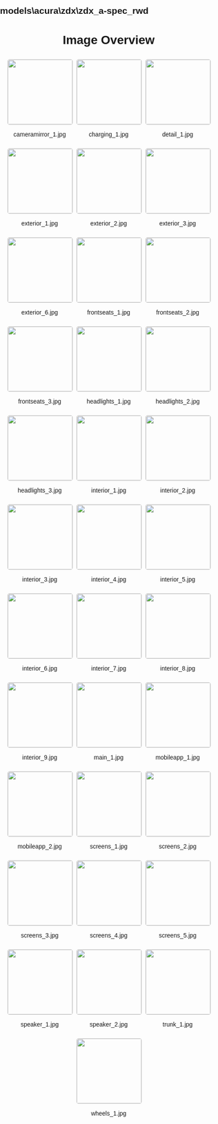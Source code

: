 ## models\acura\zdx\zdx_a-spec_rwd
<style>
    body {
        font-family: Arial, sans-serif;
        margin: 0;
        padding: 0;
    }
    .image-gallery {
        display: flex;
        flex-wrap: wrap;
        gap: 10px;
        justify-content: center;
        padding: 10px;
    }
    .image-gallery img {
        width: 150px;
        height: auto;
        border: 1px solid #ddd;
        border-radius: 5px;
    }
    .image-gallery div {
        flex: 1 1 calc(33.333% - 20px); /* Three images per row on large screens */
        max-width: 150px;
        text-align: center;
    }
    @media (max-width: 768px) {
        .image-gallery div {
            flex: 1 1 calc(50% - 20px); /* Two images per row on medium screens */
        }
    }
    @media (max-width: 480px) {
        .image-gallery div {
            flex: 1 1 100%; /* One image per row on small screens */
        }
    }
</style>
<h1 style ="text-align: center;"> Image Overview </h1> <div class="image-gallery">
<div>
<img src="https://media.evkx.net/multimedia/models/acura/zdx/zdx_a-spec_rwd/cameramirror_1_st.jpg">
<p>cameramirror_1.jpg</p>
</div>
<div>
<img src="https://media.evkx.net/multimedia/models/acura/zdx/zdx_a-spec_rwd/charging_1_st.jpg">
<p>charging_1.jpg</p>
</div>
<div>
<img src="https://media.evkx.net/multimedia/models/acura/zdx/zdx_a-spec_rwd/detail_1_st.jpg">
<p>detail_1.jpg</p>
</div>
<div>
<img src="https://media.evkx.net/multimedia/models/acura/zdx/zdx_a-spec_rwd/exterior_1_st.jpg">
<p>exterior_1.jpg</p>
</div>
<div>
<img src="https://media.evkx.net/multimedia/models/acura/zdx/zdx_a-spec_rwd/exterior_2_st.jpg">
<p>exterior_2.jpg</p>
</div>
<div>
<img src="https://media.evkx.net/multimedia/models/acura/zdx/zdx_a-spec_rwd/exterior_3_st.jpg">
<p>exterior_3.jpg</p>
</div>
<div>
<img src="https://media.evkx.net/multimedia/models/acura/zdx/zdx_a-spec_rwd/exterior_6_st.jpg">
<p>exterior_6.jpg</p>
</div>
<div>
<img src="https://media.evkx.net/multimedia/models/acura/zdx/zdx_a-spec_rwd/frontseats_1_st.jpg">
<p>frontseats_1.jpg</p>
</div>
<div>
<img src="https://media.evkx.net/multimedia/models/acura/zdx/zdx_a-spec_rwd/frontseats_2_st.jpg">
<p>frontseats_2.jpg</p>
</div>
<div>
<img src="https://media.evkx.net/multimedia/models/acura/zdx/zdx_a-spec_rwd/frontseats_3_st.jpg">
<p>frontseats_3.jpg</p>
</div>
<div>
<img src="https://media.evkx.net/multimedia/models/acura/zdx/zdx_a-spec_rwd/headlights_1_st.jpg">
<p>headlights_1.jpg</p>
</div>
<div>
<img src="https://media.evkx.net/multimedia/models/acura/zdx/zdx_a-spec_rwd/headlights_2_st.jpg">
<p>headlights_2.jpg</p>
</div>
<div>
<img src="https://media.evkx.net/multimedia/models/acura/zdx/zdx_a-spec_rwd/headlights_3_st.jpg">
<p>headlights_3.jpg</p>
</div>
<div>
<img src="https://media.evkx.net/multimedia/models/acura/zdx/zdx_a-spec_rwd/interior_1_st.jpg">
<p>interior_1.jpg</p>
</div>
<div>
<img src="https://media.evkx.net/multimedia/models/acura/zdx/zdx_a-spec_rwd/interior_2_st.jpg">
<p>interior_2.jpg</p>
</div>
<div>
<img src="https://media.evkx.net/multimedia/models/acura/zdx/zdx_a-spec_rwd/interior_3_st.jpg">
<p>interior_3.jpg</p>
</div>
<div>
<img src="https://media.evkx.net/multimedia/models/acura/zdx/zdx_a-spec_rwd/interior_4_st.jpg">
<p>interior_4.jpg</p>
</div>
<div>
<img src="https://media.evkx.net/multimedia/models/acura/zdx/zdx_a-spec_rwd/interior_5_st.jpg">
<p>interior_5.jpg</p>
</div>
<div>
<img src="https://media.evkx.net/multimedia/models/acura/zdx/zdx_a-spec_rwd/interior_6_st.jpg">
<p>interior_6.jpg</p>
</div>
<div>
<img src="https://media.evkx.net/multimedia/models/acura/zdx/zdx_a-spec_rwd/interior_7_st.jpg">
<p>interior_7.jpg</p>
</div>
<div>
<img src="https://media.evkx.net/multimedia/models/acura/zdx/zdx_a-spec_rwd/interior_8_st.jpg">
<p>interior_8.jpg</p>
</div>
<div>
<img src="https://media.evkx.net/multimedia/models/acura/zdx/zdx_a-spec_rwd/interior_9_st.jpg">
<p>interior_9.jpg</p>
</div>
<div>
<img src="https://media.evkx.net/multimedia/models/acura/zdx/zdx_a-spec_rwd/main_1_st.jpg">
<p>main_1.jpg</p>
</div>
<div>
<img src="https://media.evkx.net/multimedia/models/acura/zdx/zdx_a-spec_rwd/mobileapp_1_st.jpg">
<p>mobileapp_1.jpg</p>
</div>
<div>
<img src="https://media.evkx.net/multimedia/models/acura/zdx/zdx_a-spec_rwd/mobileapp_2_st.jpg">
<p>mobileapp_2.jpg</p>
</div>
<div>
<img src="https://media.evkx.net/multimedia/models/acura/zdx/zdx_a-spec_rwd/screens_1_st.jpg">
<p>screens_1.jpg</p>
</div>
<div>
<img src="https://media.evkx.net/multimedia/models/acura/zdx/zdx_a-spec_rwd/screens_2_st.jpg">
<p>screens_2.jpg</p>
</div>
<div>
<img src="https://media.evkx.net/multimedia/models/acura/zdx/zdx_a-spec_rwd/screens_3_st.jpg">
<p>screens_3.jpg</p>
</div>
<div>
<img src="https://media.evkx.net/multimedia/models/acura/zdx/zdx_a-spec_rwd/screens_4_st.jpg">
<p>screens_4.jpg</p>
</div>
<div>
<img src="https://media.evkx.net/multimedia/models/acura/zdx/zdx_a-spec_rwd/screens_5_st.jpg">
<p>screens_5.jpg</p>
</div>
<div>
<img src="https://media.evkx.net/multimedia/models/acura/zdx/zdx_a-spec_rwd/speaker_1_st.jpg">
<p>speaker_1.jpg</p>
</div>
<div>
<img src="https://media.evkx.net/multimedia/models/acura/zdx/zdx_a-spec_rwd/speaker_2_st.jpg">
<p>speaker_2.jpg</p>
</div>
<div>
<img src="https://media.evkx.net/multimedia/models/acura/zdx/zdx_a-spec_rwd/trunk_1_st.jpg">
<p>trunk_1.jpg</p>
</div>
<div>
<img src="https://media.evkx.net/multimedia/models/acura/zdx/zdx_a-spec_rwd/wheels_1_st.jpg">
<p>wheels_1.jpg</p>
</div>
</div>
